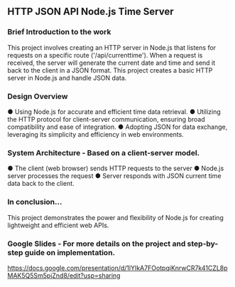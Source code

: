 ## HTTP JSON API Node.js Time Server 
### Brief Introduction to the work 
This project involves creating an HTTP server in Node.js that listens for requests on a specific route ('/api/currenttime'). When a request is received, the server will generate the current date and time and send it back to the client in a JSON format. This project creates a basic HTTP server in Node.js and handle JSON data.

### Design Overview 
●  Using Node.js for accurate and efficient time data retrieval.
●  Utilizing the HTTP protocol for client-server communication, ensuring broad compatibility and ease of integration.
●  Adopting JSON for data exchange, leveraging its simplicity and efficiency in web environments.

### System Architecture - Based on a client-server model. 
● The client (web browser) sends HTTP requests to the server
● Node.js server processes the request 
● Server responds with JSON current time data back to the client. 

### In conclusion...
This project demonstrates the power and flexibility of Node.js for creating lightweight and efficient web APIs.

### Google Slides - For more details on the project and step-by-step guide on implementation.  
https://docs.google.com/presentation/d/1lYIkA7FOotpqiKnrwCR7k41CZL8pMAK5Q5Sm5pjZnd8/edit?usp=sharing


